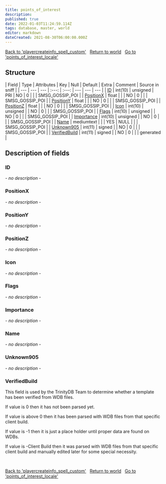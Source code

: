 ```yaml
---
title: points_of_interest
description: 
published: true
date: 2022-01-03T11:24:59.114Z
tags: database, master, world
editor: markdown
dateCreated: 2021-08-30T06:00:00.000Z
---
```


<a href="https://trinitycore.info/en/database/master/world/playercreateinfo_spell_custom" class="mt-5 v-btn v-btn--depressed v-btn--flat v-btn--outlined theme--light v-size--default darkblue--text text--lighten-3"><span class="v-btn__content"><i aria-hidden="true" class="v-icon notranslate v-icon--left mdi mdi-arrow-left theme--light"></i><span>Back to 'playercreateinfo_spell_custom'</span></span></a>&nbsp;&nbsp;&nbsp;<a href="https://trinitycore.info/en/database/master/world/home" class="mt-5 v-btn v-btn--depressed v-btn--flat v-btn--outlined theme--light v-size--default darkblue--text text--lighten-3"><span class="v-btn__content"><i aria-hidden="true" class="v-icon notranslate v-icon--left mdi mdi-home-outline theme--light"></i><span>Return to world</span></span></a>&nbsp;&nbsp;&nbsp;<a href="https://trinitycore.info/en/database/master/world/points_of_interest_locale" class="mt-5 v-btn v-btn--depressed v-btn--flat v-btn--outlined theme--light v-size--default darkblue--text text--lighten-3"><span class="v-btn__content"><span>Go to 'points_of_interest_locale'</span><i aria-hidden="true" class="v-icon notranslate v-icon--right mdi mdi-arrow-right theme--light"></i></span></a>

## Structure

| Field | Type | Attributes | Key | Null | Default | Extra | Comment | Source in sniff |
| --- | --- | --- | :---: | :---: | --- | --- | --- |
| [ID](#id) | int(10) | unsigned | PRI | NO | 0 |  |  | SMSG_GOSSIP_POI |
| [PositionX](#positionx) | float |  |  | NO | 0 |  |  | SMSG_GOSSIP_POI |
| [PositionY](#positiony) | float |  |  | NO | 0 |  |  | SMSG_GOSSIP_POI |
| [PositionZ](#positionz) | float |  |  | NO | 0 |  |  | SMSG_GOSSIP_POI |
| [Icon](#icon) | int(10) | unsigned |  | NO | 0 |  |  | SMSG_GOSSIP_POI |
| [Flags](#flags) | int(10) | unsigned |  | NO | 0 |  |  | SMSG_GOSSIP_POI |
| [Importance](#importance) | int(10) | unsigned |  | NO | 0 |  |  | SMSG_GOSSIP_POI |
| [Name](#name) | mediumtext |  |  | YES | NULL |  |  | SMSG_GOSSIP_POI |
| [Unknown905](#unknown905) | int(11) | signed |  | NO | 0 |  |  | SMSG_GOSSIP_POI |
| [VerifiedBuild](#verifiedbuild) | int(11) | signed |  | NO | 0 |  |  | generated |
&nbsp;
## Description of fields

### ID
*- no description -*
&nbsp;

### PositionX
*- no description -*
&nbsp;

### PositionY
*- no description -*
&nbsp;

### PositionZ
*- no description -*
&nbsp;

### Icon
*- no description -*
&nbsp;

### Flags
*- no description -*
&nbsp;

### Importance
*- no description -*
&nbsp;

### Name
*- no description -*
&nbsp;

### Unknown905
*- no description -*
&nbsp;

### VerifiedBuild
This field is used by the TrinityDB Team to determine whether a template has been verified from WDB files.

If value is 0 then it has not been parsed yet.

If value is above 0 then it has been parsed with WDB files from that specific client build.

If value is -1 then it is just a place holder until proper data are found on WDBs.

If value is -Client Build then it was parsed with WDB files from that specific client build and manually edited later for some special necessity.

&nbsp;

<a href="https://trinitycore.info/en/database/master/world/playercreateinfo_spell_custom" class="mt-5 v-btn v-btn--depressed v-btn--flat v-btn--outlined theme--light v-size--default darkblue--text text--lighten-3"><span class="v-btn__content"><i aria-hidden="true" class="v-icon notranslate v-icon--left mdi mdi-arrow-left theme--light"></i><span>Back to 'playercreateinfo_spell_custom'</span></span></a>&nbsp;&nbsp;&nbsp;<a href="https://trinitycore.info/en/database/master/world/home" class="mt-5 v-btn v-btn--depressed v-btn--flat v-btn--outlined theme--light v-size--default darkblue--text text--lighten-3"><span class="v-btn__content"><i aria-hidden="true" class="v-icon notranslate v-icon--left mdi mdi-home-outline theme--light"></i><span>Return to world</span></span></a>&nbsp;&nbsp;&nbsp;<a href="https://trinitycore.info/en/database/master/world/points_of_interest_locale" class="mt-5 v-btn v-btn--depressed v-btn--flat v-btn--outlined theme--light v-size--default darkblue--text text--lighten-3"><span class="v-btn__content"><span>Go to 'points_of_interest_locale'</span><i aria-hidden="true" class="v-icon notranslate v-icon--right mdi mdi-arrow-right theme--light"></i></span></a>

